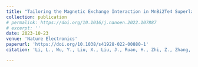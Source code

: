 ```yaml
---
title: "Tailoring the Magnetic Exchange Interaction in MnBi2Te4 Superlattices via the Intercalation of Ferromagnetic Layers"
collection: publication
# permalink: https://doi.org/10.1016/j.nanoen.2022.107887
# excerpt: ''
date: 2023-10-23
venue: 'Nature Electronics'
paperurl: 'https://doi.org/10.1038/s41928-022-00880-1'
citation: 'Li, L., Wu, Y., Liu, X., Liu, J., Ruan, H., Zhi, Z., Zhang, Y., <b><u>Huang, P.</u></b>, Ji, Y., Tang, C., Yang, Y., Che, R., Kou, X., Tailoring the Magnetic Exchange Interaction in MnBi2Te4 Superlattices via the Intercalation of Ferromagnetic Layers. <b><i>Nature Electronics</i></b>, 6, 18–27 (2023). DOI: https://doi.org/10.1038/s41928-022-00880-1'

---
```


